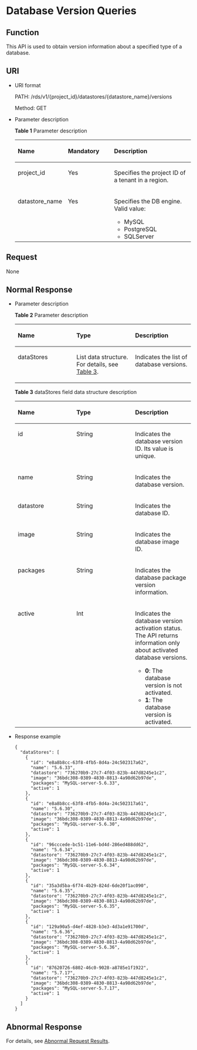 # Database Version Queries<a name="en-us_topic_0032347782"></a>

## Function<a name="section61759636"></a>

This API is used to obtain version information about a specified type of a database.

## URI<a name="section18965813"></a>

-   URI format

    PATH: /rds/v1/\{project\_id\}/datastores/\{datastore\_name\}/versions

    Method: GET

-   Parameter description

    **Table  1**  Parameter description

    <a name="table58427690"></a>
    <table><thead align="left"><tr id="row1482002"><th class="cellrowborder" valign="top" width="21.87%" id="mcps1.2.4.1.1"><p id="p52933326"><a name="p52933326"></a><a name="p52933326"></a><strong id="b842352706102328"><a name="b842352706102328"></a><a name="b842352706102328"></a>Name</strong></p>
    </th>
    <th class="cellrowborder" valign="top" width="27.689999999999998%" id="mcps1.2.4.1.2"><p id="p59740974"><a name="p59740974"></a><a name="p59740974"></a><strong id="b842352706102346"><a name="b842352706102346"></a><a name="b842352706102346"></a>Mandatory</strong></p>
    </th>
    <th class="cellrowborder" valign="top" width="50.44%" id="mcps1.2.4.1.3"><p id="p7180698"><a name="p7180698"></a><a name="p7180698"></a><strong id="b842352706163417"><a name="b842352706163417"></a><a name="b842352706163417"></a>Description</strong></p>
    </th>
    </tr>
    </thead>
    <tbody><tr id="row44765691"><td class="cellrowborder" valign="top" width="21.87%" headers="mcps1.2.4.1.1 "><p id="p2142393"><a name="p2142393"></a><a name="p2142393"></a>project_id</p>
    </td>
    <td class="cellrowborder" valign="top" width="27.689999999999998%" headers="mcps1.2.4.1.2 "><p id="p39316155"><a name="p39316155"></a><a name="p39316155"></a>Yes</p>
    </td>
    <td class="cellrowborder" valign="top" width="50.44%" headers="mcps1.2.4.1.3 "><p id="p1434580163733"><a name="p1434580163733"></a><a name="p1434580163733"></a>Specifies the project ID of a tenant in a region.</p>
    </td>
    </tr>
    <tr id="row5992637"><td class="cellrowborder" valign="top" width="21.87%" headers="mcps1.2.4.1.1 "><p id="p15641626"><a name="p15641626"></a><a name="p15641626"></a>datastore_name</p>
    </td>
    <td class="cellrowborder" valign="top" width="27.689999999999998%" headers="mcps1.2.4.1.2 "><p id="p59012183"><a name="p59012183"></a><a name="p59012183"></a>Yes</p>
    </td>
    <td class="cellrowborder" valign="top" width="50.44%" headers="mcps1.2.4.1.3 "><p id="p43671367163229"><a name="p43671367163229"></a><a name="p43671367163229"></a>Specifies the DB engine. Valid value:</p>
    <a name="ul924933143511"></a><a name="ul924933143511"></a><ul id="ul924933143511"><li>MySQL</li><li>PostgreSQL</li><li>SQLServer</li></ul>
    </td>
    </tr>
    </tbody>
    </table>


## Request<a name="section36474591"></a>

None

## Normal Response<a name="section59835867"></a>

-   Parameter description

    **Table  2**  Parameter description

    <a name="table29752153"></a>
    <table><thead align="left"><tr id="row62070345"><th class="cellrowborder" valign="top" width="33.33%" id="mcps1.2.4.1.1"><p id="p61642077"><a name="p61642077"></a><a name="p61642077"></a><strong id="b1193848353"><a name="b1193848353"></a><a name="b1193848353"></a>Name</strong></p>
    </th>
    <th class="cellrowborder" valign="top" width="33.339999999999996%" id="mcps1.2.4.1.2"><p id="p26952341"><a name="p26952341"></a><a name="p26952341"></a><strong id="b842352706164541"><a name="b842352706164541"></a><a name="b842352706164541"></a>Type</strong></p>
    </th>
    <th class="cellrowborder" valign="top" width="33.33%" id="mcps1.2.4.1.3"><p id="p35656026"><a name="p35656026"></a><a name="p35656026"></a><strong id="b1543410584"><a name="b1543410584"></a><a name="b1543410584"></a>Description</strong></p>
    </th>
    </tr>
    </thead>
    <tbody><tr id="row2456979"><td class="cellrowborder" valign="top" width="33.33%" headers="mcps1.2.4.1.1 "><p id="p64797609"><a name="p64797609"></a><a name="p64797609"></a>dataStores</p>
    </td>
    <td class="cellrowborder" valign="top" width="33.339999999999996%" headers="mcps1.2.4.1.2 "><p id="p14114947"><a name="p14114947"></a><a name="p14114947"></a>List data structure. For details, see <a href="#table66531170">Table 3</a>.</p>
    </td>
    <td class="cellrowborder" valign="top" width="33.33%" headers="mcps1.2.4.1.3 "><p id="p22140377"><a name="p22140377"></a><a name="p22140377"></a>Indicates the list of database versions.</p>
    </td>
    </tr>
    </tbody>
    </table>

    **Table  3**  dataStores field data structure description

    <a name="table66531170"></a>
    <table><thead align="left"><tr id="row12984378"><th class="cellrowborder" valign="top" width="33.33333333333333%" id="mcps1.2.4.1.1"><p id="p45101667"><a name="p45101667"></a><a name="p45101667"></a><strong id="b1497928198"><a name="b1497928198"></a><a name="b1497928198"></a>Name</strong></p>
    </th>
    <th class="cellrowborder" valign="top" width="33.33333333333333%" id="mcps1.2.4.1.2"><p id="p29356372"><a name="p29356372"></a><a name="p29356372"></a><strong id="b1619437561"><a name="b1619437561"></a><a name="b1619437561"></a>Type</strong></p>
    </th>
    <th class="cellrowborder" valign="top" width="33.33333333333333%" id="mcps1.2.4.1.3"><p id="p29055926"><a name="p29055926"></a><a name="p29055926"></a><strong id="b595212698"><a name="b595212698"></a><a name="b595212698"></a>Description</strong></p>
    </th>
    </tr>
    </thead>
    <tbody><tr id="row4719792"><td class="cellrowborder" valign="top" width="33.33333333333333%" headers="mcps1.2.4.1.1 "><p id="p46758891"><a name="p46758891"></a><a name="p46758891"></a>id</p>
    </td>
    <td class="cellrowborder" valign="top" width="33.33333333333333%" headers="mcps1.2.4.1.2 "><p id="p29373839"><a name="p29373839"></a><a name="p29373839"></a>String</p>
    </td>
    <td class="cellrowborder" valign="top" width="33.33333333333333%" headers="mcps1.2.4.1.3 "><p id="p30470722"><a name="p30470722"></a><a name="p30470722"></a>Indicates the database version ID. Its value is unique.</p>
    </td>
    </tr>
    <tr id="row5801050"><td class="cellrowborder" valign="top" width="33.33333333333333%" headers="mcps1.2.4.1.1 "><p id="p123050"><a name="p123050"></a><a name="p123050"></a>name</p>
    </td>
    <td class="cellrowborder" valign="top" width="33.33333333333333%" headers="mcps1.2.4.1.2 "><p id="p9967070"><a name="p9967070"></a><a name="p9967070"></a>String</p>
    </td>
    <td class="cellrowborder" valign="top" width="33.33333333333333%" headers="mcps1.2.4.1.3 "><p id="p2026335"><a name="p2026335"></a><a name="p2026335"></a>Indicates the database version.</p>
    </td>
    </tr>
    <tr id="row18237015"><td class="cellrowborder" valign="top" width="33.33333333333333%" headers="mcps1.2.4.1.1 "><p id="p803253"><a name="p803253"></a><a name="p803253"></a>datastore</p>
    </td>
    <td class="cellrowborder" valign="top" width="33.33333333333333%" headers="mcps1.2.4.1.2 "><p id="p65063572"><a name="p65063572"></a><a name="p65063572"></a>String</p>
    </td>
    <td class="cellrowborder" valign="top" width="33.33333333333333%" headers="mcps1.2.4.1.3 "><p id="p35658012"><a name="p35658012"></a><a name="p35658012"></a>Indicates the database ID.</p>
    </td>
    </tr>
    <tr id="row52486654"><td class="cellrowborder" valign="top" width="33.33333333333333%" headers="mcps1.2.4.1.1 "><p id="p23560597"><a name="p23560597"></a><a name="p23560597"></a>image</p>
    </td>
    <td class="cellrowborder" valign="top" width="33.33333333333333%" headers="mcps1.2.4.1.2 "><p id="p29360233"><a name="p29360233"></a><a name="p29360233"></a>String</p>
    </td>
    <td class="cellrowborder" valign="top" width="33.33333333333333%" headers="mcps1.2.4.1.3 "><p id="p29368673"><a name="p29368673"></a><a name="p29368673"></a>Indicates the database image ID.</p>
    </td>
    </tr>
    <tr id="row62991470"><td class="cellrowborder" valign="top" width="33.33333333333333%" headers="mcps1.2.4.1.1 "><p id="p2035480"><a name="p2035480"></a><a name="p2035480"></a>packages</p>
    </td>
    <td class="cellrowborder" valign="top" width="33.33333333333333%" headers="mcps1.2.4.1.2 "><p id="p30656219"><a name="p30656219"></a><a name="p30656219"></a>String</p>
    </td>
    <td class="cellrowborder" valign="top" width="33.33333333333333%" headers="mcps1.2.4.1.3 "><p id="p125790"><a name="p125790"></a><a name="p125790"></a>Indicates the database package version information.</p>
    </td>
    </tr>
    <tr id="row1132111"><td class="cellrowborder" valign="top" width="33.33333333333333%" headers="mcps1.2.4.1.1 "><p id="p24592149"><a name="p24592149"></a><a name="p24592149"></a>active</p>
    </td>
    <td class="cellrowborder" valign="top" width="33.33333333333333%" headers="mcps1.2.4.1.2 "><p id="p45807089"><a name="p45807089"></a><a name="p45807089"></a>Int</p>
    </td>
    <td class="cellrowborder" valign="top" width="33.33333333333333%" headers="mcps1.2.4.1.3 "><p id="p195391288540"><a name="p195391288540"></a><a name="p195391288540"></a>Indicates the database version activation status. The API returns information only about activated database versions.</p>
    <a name="ul1589151015546"></a><a name="ul1589151015546"></a><ul id="ul1589151015546"><li><strong id="b599005943910"><a name="b599005943910"></a><a name="b599005943910"></a>0</strong>: The database version is not activated.</li><li><strong id="b1440819784015"><a name="b1440819784015"></a><a name="b1440819784015"></a>1</strong>: The database version is activated.</li></ul>
    </td>
    </tr>
    </tbody>
    </table>


-   Response example

    ```
    {
      "dataStores": [
        {
          "id": "e8a8b8cc-63f8-4fb5-8d4a-24c502317a62",
          "name": "5.6.33",
          "datastore": "736270b9-27c7-4f03-823b-447d8245e1c2",
          "image": "36bdc308-0389-4830-8813-4a98d62b97de",
          "packages": "MySQL-server-5.6.33",
          "active": 1
        },
        {
          "id": "e8a8b8cc-63f8-4fb5-8d4a-24c502317a61",
          "name": "5.6.30",
          "datastore": "736270b9-27c7-4f03-823b-447d8245e1c2",
          "image": "36bdc308-0389-4830-8813-4a98d62b97de",
          "packages": "MySQL-server-5.6.30",
          "active": 1
        },
        {
          "id": "96cccede-bc51-11e6-bd4d-286ed488dd62",
          "name": "5.6.34",
          "datastore": "736270b9-27c7-4f03-823b-447d8245e1c2",
          "image": "36bdc308-0389-4830-8813-4a98d62b97de",
          "packages": "MySQL-server-5.6.34",
          "active": 1
        },
        {
          "id": "35a3d5ba-6f74-4b29-824d-6de20f1ac090",
          "name": "5.6.35",
          "datastore": "736270b9-27c7-4f03-823b-447d8245e1c2",
          "image": "36bdc308-0389-4830-8813-4a98d62b97de",
          "packages": "MySQL-server-5.6.35",
          "active": 1
        },
        {
          "id": "129a90a5-d4ef-4828-b3e3-4d3a1e91700d",
          "name": "5.6.36",
          "datastore": "736270b9-27c7-4f03-823b-447d8245e1c2",
          "image": "36bdc308-0389-4830-8813-4a98d62b97de",
          "packages": "MySQL-server-5.6.36",
          "active": 1
        },
        {
          "id": "87620726-6802-46c0-9028-a8785e1f1922",
          "name": "5.7.17",
          "datastore": "736270b9-27c7-4f03-823b-447d8245e1c2",
          "image": "36bdc308-0389-4830-8813-4a98d62b97de",
          "packages": "MySQL-server-5.7.17",
          "active": 1
        }
      ]
    }
    ```


## Abnormal Response<a name="section1651899"></a>

For details, see  [Abnormal Request Results](abnormal-request-results.md).

